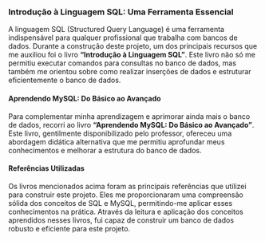 ### Introdução à Linguagem SQL: Uma Ferramenta Essencial

A linguagem SQL (Structured Query Language) é uma ferramenta indispensável para qualquer profissional que trabalha com bancos de dados. Durante a construção deste projeto, um dos principais recursos que me auxiliou foi o livro **“Introdução à Linguagem SQL”**. Este livro não só me permitiu executar comandos para consultas no banco de dados, mas também me orientou sobre como realizar inserções de dados e estruturar eficientemente o banco de dados.

#### Aprendendo MySQL: Do Básico ao Avançado

Para complementar minha aprendizagem e aprimorar ainda mais o banco de dados, recorri ao livro **“Aprendendo MySQL: Do Básico ao Avançado”**. Este livro, gentilmente disponibilizado pelo professor, ofereceu uma abordagem didática alternativa que me permitiu aprofundar meus conhecimentos e melhorar a estrutura do banco de dados.

#### Referências Utilizadas

Os livros mencionados acima foram as principais referências que utilizei para construir este projeto. Eles me proporcionaram uma compreensão sólida dos conceitos de SQL e MySQL, permitindo-me aplicar esses conhecimentos na prática. Através da leitura e aplicação dos conceitos aprendidos nesses livros, fui capaz de construir um banco de dados robusto e eficiente para este projeto.
